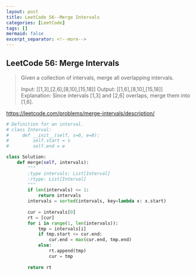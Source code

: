 ```yaml
---
layout: post
title: LeetCode 56--Merge Intervals
categories: [LeetCode]
tags: []
mermaid: false
excerpt_separator: <!--more-->
---
```


<!--categories: [Ubuntu, Database, Python, Github, Web, Tutorial, Test, Shell, LeetCode, Game, Latex, Machine Learning, Network, ]-->
<!--tags: [jekyll, python3, github, Django, markdown, mysql, shell, ML, ]-->

<!--mermaid endmermaid-->

<!--## title-->

## LeetCode 56: Merge Intervals

> Given a collection of intervals, merge all overlapping intervals.
>
> Input: [[1,3],[2,6],[8,10],[15,18]]
> Output: [[1,6],[8,10],[15,18]]
> Explanation: Since intervals [1,3] and [2,6] overlaps, merge them into [1,6].

<https://leetcode.com/problems/merge-intervals/description/>

<!--more-->

```python
# Definition for an interval.
# class Interval:
#     def __init__(self, s=0, e=0):
#         self.start = s
#         self.end = e

class Solution:
    def merge(self, intervals):
        """
        :type intervals: List[Interval]
        :rtype: List[Interval]
        """
        if len(intervals) <= 1:
            return intervals
        intervals = sorted(intervals, key=lambda x: x.start)
        
        cur = intervals[0]
        rt = [cur]
        for i in range(1, len(intervals)):
            tmp = intervals[i]
            if tmp.start <= cur.end:
                cur.end = max(cur.end, tmp.end)
            else:
                rt.append(tmp)
                cur = tmp
                
        return rt
```

